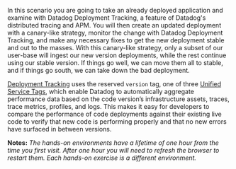 In this scenario you are going to take an already deployed application and examine with Datadog Deployment Tracking, a feature of Datadog's distributed tracing and APM. You will then create an updated deployment with a canary-like strategy, monitor the change with Datadog Deployment Tracking, and make any necessary fixes to get the new deployment stable and out to the masses. With this canary-like strategy, only a subset of our user-base will ingest our new version deployments, while the rest continue using our stable version. If things go well, we can move them all to stable, and if things go south, we can take down the bad deployment.

<a href="https://docs.datadoghq.com/tracing/deployment_tracking/">Deployment Tracking</a> uses the reserved `version` tag, one of three <a href="https://docs.datadoghq.com/getting_started/tagging/unified_service_tagging/?tab=kubernetes">Unified Service Tags</a>, which enable Datadog to automatically aggregate performance data based on the code version’s infrastructure assets, traces, trace metrics, profiles, and logs. This makes it easy for developers to compare the performance of code deployments against their existing live code to verify that new code is performing properly and that no new errors have surfaced in between versions.

**Notes:** *The hands-on environments have a lifetime of one hour from the time you first visit. After one hour you will need to refresh the browser to restart them. Each hands-on exercise is a different environment.*
